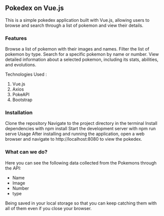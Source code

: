  ## Pokedex on Vue.js
This is a simple pokedex application built with Vue.js, allowing users to browse and search through a list of pokemon and view their details.

### Features
Browse a list of pokemon with their images and names.
Filter the list of pokemon by type.
Search for a specific pokemon by name or number.
View detailed information about a selected pokemon, including its stats, abilities, and evolutions.

Technologies Used :
1. Vue.js
2. Axios
3. PokeAPI
4. Bootstrap

### Installation

Clone the repository
Navigate to the project directory in the terminal
Install dependencies with npm install
Start the development server with npm run serve
Usage
After installing and running the application, open a web browser and navigate to http://localhost:8080 to view the pokedex.

### What can we do?

Here you can see the following data collected from the Pokemons through the API:
* Name
* Image
* Number
* type

Being saved in your local storage so that you can keep catching them with all of them even if you close your browser.
